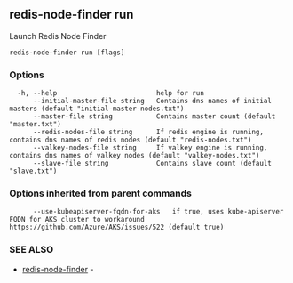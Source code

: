 ## redis-node-finder run

Launch Redis Node Finder

```
redis-node-finder run [flags]
```

### Options

```
  -h, --help                         help for run
      --initial-master-file string   Contains dns names of initial masters (default "initial-master-nodes.txt")
      --master-file string           Contains master count (default "master.txt")
      --redis-nodes-file string      If redis engine is running, contains dns names of redis nodes (default "redis-nodes.txt")
      --valkey-nodes-file string     If valkey engine is running, contains dns names of valkey nodes (default "valkey-nodes.txt")
      --slave-file string            Contains slave count (default "slave.txt")
```

### Options inherited from parent commands

```
      --use-kubeapiserver-fqdn-for-aks   if true, uses kube-apiserver FQDN for AKS cluster to workaround https://github.com/Azure/AKS/issues/522 (default true)
```

### SEE ALSO

* [redis-node-finder](redis-node-finder.md)	 - 

